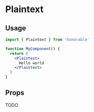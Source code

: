# Plaintext

## Usage

```jsx
import { Plaintext } from 'honorable'

function MyComponent() {
  return (
    <Plaintext>
      Hello world
    </Plaintext>
  )
}
```

## Props

TODO
